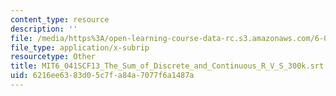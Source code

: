 ```yaml
---
content_type: resource
description: ''
file: /media/https%3A/open-learning-course-data-rc.s3.amazonaws.com/6-041sc-probabilistic-systems-analysis-and-applied-probability-fall-2013/6216ee6383d05c7fa84a7077f6a1487a_MIT6_041SCF13_The_Sum_of_Discrete_and_Continuous_R_V_S_300k.vtt
file_type: application/x-subrip
resourcetype: Other
title: MIT6_041SCF13_The_Sum_of_Discrete_and_Continuous_R_V_S_300k.srt
uid: 6216ee63-83d0-5c7f-a84a-7077f6a1487a
---
```


